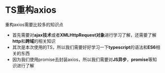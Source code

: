 # TS重构axios
重构axios需要比较多的知识点
+ 首先需要对**ajax技术**或者**XMLHttpRequest对象**进行学习了解，还需要了解**http**和**跨域**的相关知识
+ 其次是本次使用的TS，所以我们需要好好学习一下**typescript**的语法和**ES6**相关的东西
+ 因为我们使用promise去封装axios，所以我们需要对**JS异步**，**promise**等知识进行了解